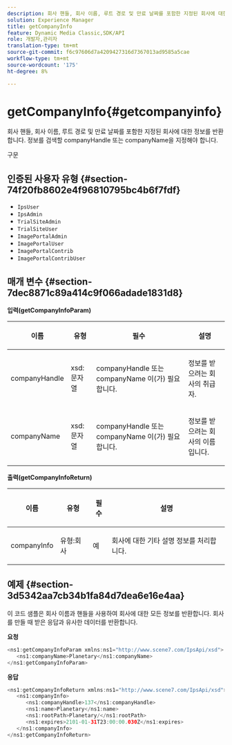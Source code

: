 ```yaml
---
description: 회사 핸들, 회사 이름, 루트 경로 및 만료 날짜를 포함한 지정된 회사에 대한 정보를 반환합니다. 정보를 검색할 companyHandle 또는 companyName을 지정해야 합니다.
solution: Experience Manager
title: getCompanyInfo
feature: Dynamic Media Classic,SDK/API
role: 개발자,관리자
translation-type: tm+mt
source-git-commit: f6c97606d7a4209427316d7367013ad9585a5cae
workflow-type: tm+mt
source-wordcount: '175'
ht-degree: 8%

---
```



# getCompanyInfo{#getcompanyinfo}

회사 핸들, 회사 이름, 루트 경로 및 만료 날짜를 포함한 지정된 회사에 대한 정보를 반환합니다. 정보를 검색할 companyHandle 또는 companyName을 지정해야 합니다.

구문

## 인증된 사용자 유형 {#section-74f20fb8602e4f96810795bc4b6f7fdf}

* `IpsUser`
* `IpsAdmin`
* `TrialSiteAdmin`
* `TrialSiteUser`
* `ImagePortalAdmin`
* `ImagePortalUser`
* `ImagePortalContrib`
* `ImagePortalContribUser`

## 매개 변수 {#section-7dec8871c89a414c9f066adade1831d8}

**입력(getCompanyInfoParam)**

<table id="table_DD2688C9DA9F49C9ABCA24944829B3E5"> 
 <thead> 
  <tr> 
   <th colname="col1" class="entry"> <p>이름 </p> </th> 
   <th colname="col2" class="entry"> <p>유형 </p> </th> 
   <th colname="col3" class="entry"> <p>필수 </p> </th> 
   <th colname="col4" class="entry"> <p>설명 </p> </th> 
  </tr> 
 </thead>
 <tbody> 
  <tr> 
   <td colname="col1"> <p><span class="codeph"> <span class="varname"> companyHandle</span> </span> </p> </td> 
   <td colname="col2"> <p><span class="codeph"> xsd:문자열</span> </p> </td> 
   <td colname="col3"> <p><span class="codeph"> <span class="varname"> companyHandle</span> </span> 또는 <span class="codeph"> <span class="varname"> companyName</span> </span>이(가) 필요합니다. </p> </td> 
   <td colname="col4"> <p>정보를 받으려는 회사의 취급자. </p> </td> 
  </tr> 
  <tr> 
   <td colname="col1"> <p><span class="codeph"> <span class="varname"> companyName</span> </span> </p> </td> 
   <td colname="col2"> <p><span class="codeph"> xsd:문자열</span> </p> </td> 
   <td colname="col3"> <p><span class="codeph"> <span class="varname"> companyHandle</span> </span> 또는 <span class="codeph"> <span class="varname"> companyName</span> </span>이(가) 필요합니다. </p> </td> 
   <td colname="col4"> <p>정보를 받으려는 회사의 이름입니다. </p> </td> 
  </tr> 
 </tbody> 
</table>

**출력(getCompanyInfoReturn)**

<table id="table_634D4E274BA7494C9C917FD244286F0D"> 
 <thead> 
  <tr> 
   <th colname="col1" class="entry"> <p>이름 </p> </th> 
   <th colname="col2" class="entry"> <p>유형 </p> </th> 
   <th colname="col3" class="entry"> <p>필수 </p> </th> 
   <th colname="col4" class="entry"> <p>설명 </p> </th> 
  </tr> 
 </thead>
 <tbody> 
  <tr> 
   <td colname="col1"> <p><span class="codeph"> <span class="varname"> companyInfo</span> </span> </p> </td> 
   <td colname="col2"> <p><span class="codeph"> 유형:회사</span> </p> </td> 
   <td colname="col3"> <p>예 </p> </td> 
   <td colname="col4"> <p>회사에 대한 기타 설명 정보를 처리합니다. </p> </td> 
  </tr> 
 </tbody> 
</table>

## 예제 {#section-3d5342aa7cb34b1fa84d7dea6e16e4aa}

이 코드 샘플은 회사 이름과 핸들을 사용하여 회사에 대한 모든 정보를 반환합니다. 회사를 만들 때 받은 응답과 유사한 데이터를 반환합니다.

**요청**

```java
<ns1:getCompanyInfoParam xmlns:ns1="http://www.scene7.com/IpsApi/xsd">
   <ns1:companyName>Planetary</ns1:companyName>
</ns1:getCompanyInfoParam>
```

**응답**

```java
<ns1:getCompanyInfoReturn xmlns:ns1="http://www.scene7.com/IpsApi/xsd">
   <ns1:companyInfo>
      <ns1:companyHandle>137</ns1:companyHandle>
      <ns1:name>Planetary</ns1:name>
      <ns1:rootPath>Planetary/</ns1:rootPath>
      <ns1:expires>2101-01-31T23:00:00.030Z</ns1:expires>
   </ns1:companyInfo>
</ns1:getCompanyInfoReturn>
```

